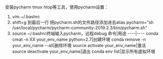 安装pycharm tmux htop等工具，使用pycharm设置：
1. vim ~/.bashrc
2. shift+g 到最后一行 把pycharm.sh的文件路径添加进去alias pycharm="sh /usr/local/pycharm/pycharm-community-2019.2.3/bin/pycharm.sh"
3. source ~/.bashrc终端输入pycharm，远程debug
命令|用途
----|----
conda creat -n XX your_env_name python=2.7|创建环境
conda remove -n your_env_name --all|删除环境
source activate your_env_name|激活
source deactivate your_env_name|退出
conda env list|显示所有虚拟环境

